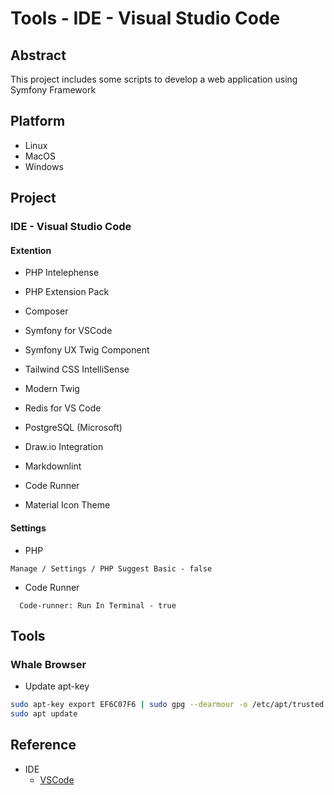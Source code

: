 # Tools - IDE - Visual Studio Code

## Abstract

This project includes some scripts to develop a web application using Symfony Framework

## Platform

* Linux
* MacOS
* Windows

## Project

### IDE - Visual Studio Code

#### Extention

* PHP Intelephense
* PHP Extension Pack
* Composer

* Symfony for VSCode
* Symfony UX Twig Component
* Tailwind CSS IntelliSense
* Modern Twig

* Redis for VS Code

* PostgreSQL (Microsoft)

* Draw.io Integration
* Markdownlint
* Code Runner

* Material Icon Theme

#### Settings

* PHP

```text
Manage / Settings / PHP Suggest Basic - false
```

* Code Runner

```text
  Code-runner: Run In Terminal - true
```

## Tools

### Whale Browser

* Update apt-key

```bash
sudo apt-key export EF6C07F6 | sudo gpg --dearmour -o /etc/apt/trusted.gpg.d/whale-key.gpg
sudo apt update
```

## Reference

* IDE
  * [VSCode](https://code.visualstudio.com/docs/languages/php)
